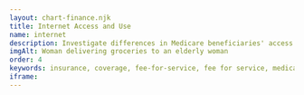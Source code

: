 ```yaml
---
layout: chart-finance.njk
title: Internet Access and Use
name: internet
description: Investigate differences in Medicare beneficiaries' access to and use of the internet.
imgAlt: Woman delivering groceries to an elderly woman
order: 4
keywords: insurance, coverage, fee-for-service, fee for service, medicare advantage, ma, chronic, sex, gender, age, language, english, income, race, ethnicity, dual eligible, dual, dually eligible, geography, urban, rural, region, metropolitan, health status, disability, telehealth, virtual, digital, internet, information, web, online, access, access to care
iframe: 
---
```

